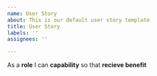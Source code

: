 ```yaml
---
name: User Story
about: This is our default user story template
title: User Story
labels: ''
assignees: ''

---
```


As a **role** I can **capability** so that **recieve benefit**
